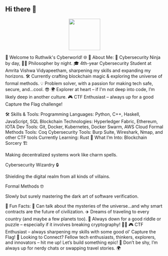 ## Hi there 👋
<div id="header" align="center">
  <img src="https://media.giphy.com/media/M9gbBd9nbDrOTu1Mqx/giphy.gif" width="100"/>
</div>


👾 Welcome to Ruthwik's Cyberworld! 🌐
🎉 About Me:
🤖 Cybersecurity Ninja by day, 🧘‍♂️ Philosopher by night.
🎓 4th-year Cybersecurity Student at Amrita Vishwa Vidyapeetham, sharpening my skills and expanding my horizons.
🛠️ Currently crafting blockchain magic & exploring the universe of formal methods.
💡 Problem solver, with a passion for making tech safe, secure, and...cool. 😎
🌍 Explorer at heart – if I'm not deep into code, I’m likely deep in another culture.
🎮 CTF Enthusiast – always up for a good Capture the Flag challenge!

🛠️ Skills & Tools:
Programming Languages: Python, C++, Haskell, JavaScript, SQL
Blockchain Technologies: Hyperledger Fabric, Ethereum, IOTA
Dev Tools: Git, Docker, Kubernetes, Docker Swarm, AWS Cloud
Formal Methods Tools: Coq
Cybersecurity Tools: Burp Suite, Wireshark, Nmap, and other CTF tools
Currently Learning: Rust
🔮 What I’m Into:
Blockchain Sorcery 🏗️

Making decentralized systems work like charm spells.

Cybersecurity Wizardry 🔒

Shielding the digital realm from all kinds of villains.

Formal Methods 🤓

Slowly but surely mastering the dark art of software verification.

🧠 Fun Facts:
🌌 Can talk about the mysteries of the universe...and why smart contracts are the future of civilization.
✈️ Dreams of traveling to every country (and maybe a few planets too).
🧩 Always down for a good riddle or puzzle – especially if it involves breaking cryptography! 🕵️‍♂️
🎮 CTF Enthusiast – always sharpening my skills with some good ol' Capture the Flag!
🌟 Looking to Connect?
Fellow tech enthusiasts, thinkers, explorers, and innovators – hit me up! Let’s build something epic! 🚀
Don’t be shy, I’m always up for nerdy chats or swapping travel stories. 🌍
